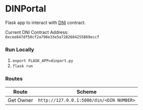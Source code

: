 # DINPortal
Flask app to interact with [DNI](https://github.com/richmcateer/DIN) contract.

Current DNI Contract Address: `0xcee847df50cf2a798e33e5a7282684255869eccf`

### Run Locally
 1. `export FLASK_APP=dinport.py`
 2. `flask run`
 
 ### Routes

| Route     | Scheme                                  |
|-----------|-----------------------------------------|
| Get Owner | `http://127.0.0.1:5000/din/<DIN NUMBER>`|

